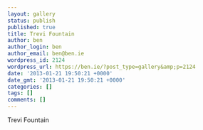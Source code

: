 ```yaml
---
layout: gallery
status: publish
published: true
title: Trevi Fountain
author: ben
author_login: ben
author_email: ben@ben.ie
wordpress_id: 2124
wordpress_url: https://ben.ie/?post_type=gallery&amp;p=2124
date: '2013-01-21 19:50:21 +0000'
date_gmt: '2013-01-21 19:50:21 +0000'
categories: []
tags: []
comments: []
---
```

<p>Trevi Fountain</p>
